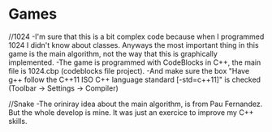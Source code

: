 # Games

//1024
-I'm sure that this is a bit complex code because when I programmed 1024 I didn't know about classes. Anyways the most important thing in this game is the main algorithm, not the way that this is graphically implemented.
-The game is programmed with CodeBlocks in C++, the main file is 1024.cbp (codeblocks file project).
-And make sure the box "Have g++ follow the C++11 ISO C++ language standard [-std=c++11]" is checked (Toolbar -> Settings -> Compiler)



//Snake
-The oriniray idea about the main algorithm, is from Pau Fernandez. But the whole develop is mine. It was just an exercice to improve my C++ skills.

